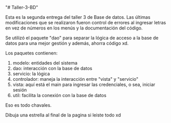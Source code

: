 "# Taller-3-BD"

Esta es la segunda entrega del taller 3 de Base de datos. Las últimas modificaciones que se realizaron fueron control de errores al ingresar letras en vez de números en los menús y la documentación del código.

Se utilizó el paquete "dao" para separar la lógica de acceso a la base de datos para una mejor gestión y además, ahorra código xd.

Los paquetes contienen:

1. modelo: entidades del sistema
2. dao: interacción con la base de datos
3. servicio: la lógica
4. controlador: maneja la interacción entre "vista" y "servicio"
5. vista: aquí está el main para ingresar las credenciales, o sea, iniciar sesión
6. util: facilita la conexión con la base de datos


Eso es todo chavales.

Dibuja una estrella al final de la pagina si leiste todo xd
